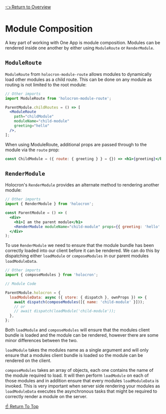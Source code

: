 <!--ONE-DOCS-HIDE start-->
[👈 Return to Overview](./README.md)
<!--ONE-DOCS-HIDE end-->

# Module Composition

A key part of working with One App is module composition. Modules can be rendered inside one another by either using `ModuleRoute` or `RenderModule`.

## `ModuleRoute`

`ModuleRoute` from `holocron-module-route` allows modules to dynamically load other modules
as a child route. This can be done on any module as routing is not limited to the root module:

```jsx
// Other imports
import ModuleRoute from 'holocron-module-route';

ParentModule.childRoutes = () => [
  <ModuleRoute
    path="childModule"
    moduleName="child-module"
    greeting="hello"
  />,
];
```

When using ModuleRoute, additional props are passed through to the module via the `route` prop:

```jsx
const ChildModule = ({ route: { greeting } } = {}) => <h1>{greeting}</h1>;
```

## `RenderModule`

Holocron's `RenderModule` provides an alternate method to rendering another module:

```jsx
// Other imports
import { RenderModule } from 'holocron';

const ParentModule = () => (
  <div>
    <h1>I am the parent module</h1>
    <RenderModule moduleName="child-module" props={{ greeting: 'hello' }} />
  </div>
);
```

To use `RenderModule` we need to ensure that the module bundle has been correctly
loaded into our client before it can be rendered. We can do this by
dispatching either `loadModule` or `composeModules` in our parent modules `loadModuleData`.

```jsx
// Other imports
import { composeModules } from 'holocron';

// Module Code

ParentModule.holocron = {
  loadModuleData: async ({ store: { dispatch }, ownProps }) => {
    await dispatch(composeModules([{ name: 'child-module' }]));
    // or
    // await dispatch(loadModule('child-module'));
  },
};
```

Both `loadModule` and `composeModules` will ensure that the modules client bundle is loaded and the module can be rendered, however there are some minor differences between the two.

`loadModule` takes the modules name as a single argument and will only ensure that a modules client bundle is loaded so the module can be rendered on the client.

`composeModules` takes an array of objects, each one contains the name of the module required to load. It will then perform `loadModule` on each of those modules and in addition ensure that every modules `loadModuleData` is invoked. This is very important when server side rendering your modules as `loadModuleData` executes the asynchronous tasks that might be required to correctly render a module on the server.

<!--ONE-DOCS-HIDE start-->
[☝️ Return To Top](#Making-An-Api-Call)
<!--ONE-DOCS-HIDE end-->
